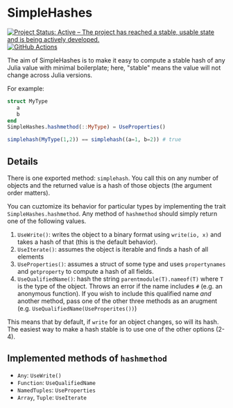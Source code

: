 # SimpleHashes

[![Project Status: Active – The project has reached a stable, usable state and is being actively developed.](https://www.repostatus.org/badges/latest/active.svg)](https://www.repostatus.org/#active)
 [![GitHub Actions](https://github.com/beacon-biosignals/SimpleHashes.jl/workflows/CI/badge.svg)](https://github.com/beacon-biosignals/SimpleHashes.jl/actions/workflows/ci.yml)


The aim of SimpleHashes is to make it easy to compute a stable hash of any Julia
value with minimal boilerplate; here, "stable" means the value will not change
across Julia versions.

For example:


```julia
struct MyType
   a
   b
end
SimpleHashes.hashmethod(::MyType) = UseProperties()

simplehash(MyType(1,2)) == simplehash((a=1, b=2)) # true
```

## Details

There is one exported method: `simplehash`. You call this on any number of
objects and the returned value is a hash of those objects (the argument order
matters).

You can cuztomize its behavior for particular types by implementing the trait
`SimpleHashes.hashmethod`. Any method of `hashmethod` should simply return one of the following values.

1. `UseWrite()`: writes the object to a binary format using `write(io, x)` and
   takes a hash of that (this is the default behavior).
2. `UseIterate()`: assumes the object is iterable and finds a hash of all
   elements
3. `UseProperties()`: assumes a struct of some type and uses `propertynames` and
   `getproperty` to compute a hash of all fields.
4. `UseQualifiedName()`: hash the string `parentmodule(T).nameof(T)` where `T`
   is the type of the object. Throws an error if the name includes `#` (e.g. an
   anonymous function). If you wish to include this qualified name *and* another
   method, pass one of the other three methods as an arugment (e.g.
   `UseQualifiedName(UseProperites())`)

This means that by default, if `write` for an object changes, so will its hash.
The easiest way to make a hash stable is to use one of the other options (2-4).

## Implemented methods of `hashmethod`

- `Any`: `UseWrite()`
- `Function`: `UseQualifiedName`
- `NamedTuples`: `UseProperties` 
- `Array`, `Tuple`: `UseIterate`
